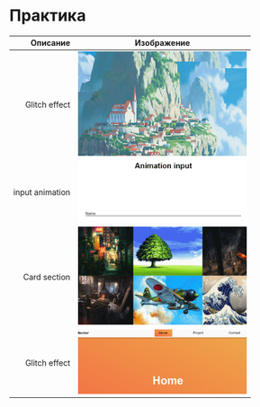 <h1>Практика</h1>

| Описание| Изображение |
|-------------:|:--------:|
|Glitch effect|<img src="https://github.com/Garfildus/TemplateForWeb/blob/master/image%20Glitch/preview%20Glitch.gif?raw=true" alt="drawing" width="300"/> |
|input animation|<img src="https://github.com/Garfildus/TemplateForWeb/blob/master/input%20target%20animation/preview%20input-animation.gif?raw=true" alt="drawing" width="300"/> |
|Card section|<img src="https://github.com/Garfildus/TemplateForWeb/blob/master/cards%20section%20with%20dialog-window/preview%20card-section.gif?raw=true" alt="drawing" width="300"/> |
|Glitch effect|<img src="https://github.com/Garfildus/TemplateForWeb/blob/master/navbar%20animation%20select%20when%20scroll/preview%20navBar%20animation.gif?raw=true" alt="drawing" width="300"/> |
